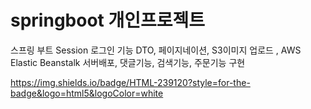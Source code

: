 # springboot 개인프로젝트


스프링 부트 Session 로그인 기능 
DTO, 페이지네이션, S3이미지 업로드
, AWS Elastic Beanstalk 서버배포, 댓글기능, 검색기능, 주문기능 구현 

https://img.shields.io/badge/HTML-239120?style=for-the-badge&logo=html5&logoColor=white
